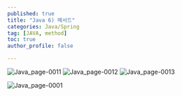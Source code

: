 ```yaml
---
published: true
title: "Java 6) 메서드" 
categories: Java/Spring
tag: [JAVA, method] 
toc: true
author_profile: false 

---
```


![Java_page-0011](https://github.com/Vida0822/Algorithm/assets/132312673/3dfa090f-74a8-4ca4-a47c-a090dc103f51)
![Java_page-0012](https://github.com/Vida0822/Algorithm/assets/132312673/c0392675-4330-4ec6-8f8b-a7047c6ca109)
![Java_page-0013](https://github.com/Vida0822/Algorithm/assets/132312673/b76c4fbc-f249-4bfb-8ce8-aa3d56e589ea)

![Java_page-0001](https://github.com/Vida0822/Algorithm/assets/132312673/4e977b1c-2547-490a-bb2d-3c74bb3376c3)
